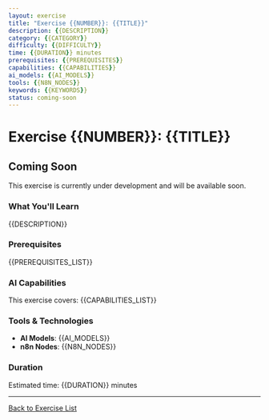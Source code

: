 ```yaml
---
layout: exercise
title: "Exercise {{NUMBER}}: {{TITLE}}"
description: {{DESCRIPTION}}
category: {{CATEGORY}}
difficulty: {{DIFFICULTY}}
time: {{DURATION}} minutes
prerequisites: {{PREREQUISITES}}
capabilities: {{CAPABILITIES}}
ai_models: {{AI_MODELS}}
tools: {{N8N_NODES}}
keywords: {{KEYWORDS}}
status: coming-soon
---
```


# Exercise {{NUMBER}}: {{TITLE}}

## Coming Soon

This exercise is currently under development and will be available soon.

### What You'll Learn

{{DESCRIPTION}}

### Prerequisites

{{PREREQUISITES_LIST}}

### AI Capabilities

This exercise covers:
{{CAPABILITIES_LIST}}

### Tools & Technologies

- **AI Models**: {{AI_MODELS}}
- **n8n Nodes**: {{N8N_NODES}}

### Duration

Estimated time: {{DURATION}} minutes

---

[Back to Exercise List](/exercises/)

